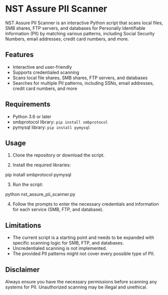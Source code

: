 # NST Assure PII Scanner

NST Assure PII Scanner is an interactive Python script that scans local files, SMB shares, FTP servers, and databases for Personally Identifiable Information (PII) by matching various patterns, including Social Security Numbers, email addresses, credit card numbers, and more.

## Features

- Interactive and user-friendly
- Supports credentialed scanning
- Scans local file shares, SMB shares, FTP servers, and databases
- Searches for multiple PII patterns, including SSNs, email addresses, credit card numbers, and more

## Requirements

- Python 3.6 or later
- smbprotocol library: `pip install smbprotocol`
- pymysql library: `pip install pymysql`

## Usage

1. Clone the repository or download the script.

2. Install the required libraries:

pip install smbprotocol pymysql


3. Run the script:

python nst_assure_pii_scanner.py


4. Follow the prompts to enter the necessary credentials and information for each service (SMB, FTP, and database).

## Limitations

- The current script is a starting point and needs to be expanded with specific scanning logic for SMB, FTP, and databases.
- Uncredentialed scanning is not implemented.
- The provided PII patterns might not cover every possible type of PII.

## Disclaimer

Always ensure you have the necessary permissions before scanning any systems for PII. Unauthorized scanning may be illegal and unethical.

